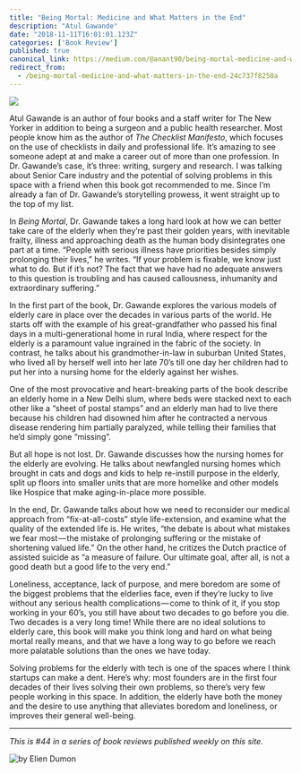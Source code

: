 ```yaml
---
title: "Being Mortal: Medicine and What Matters in the End"
description: "Atul Gawande"
date: "2018-11-11T16:01:01.123Z"
categories: ['Book Review']
published: true
canonical_link: https://medium.com/@anant90/being-mortal-medicine-and-what-matters-in-the-end-24c737f8250a
redirect_from:
  - /being-mortal-medicine-and-what-matters-in-the-end-24c737f8250a
---
```


![](/assets/blog/being-mortal-medicine-and-what-matters-in-the-end/asset-1.jpeg)

Atul Gawande is an author of four books and a staff writer for The New Yorker in addition to being a surgeon and a public health researcher. Most people know him as the author of _The Checklist Manifesto_, which focuses on the use of checklists in daily and professional life. It’s amazing to see someone adept at and make a career out of more than one profession. In Dr. Gawande’s case, it’s three: writing, surgery and research. I was talking about Senior Care industry and the potential of solving problems in this space with a friend when this book got recommended to me. Since I’m already a fan of Dr. Gawande’s storytelling prowess, it went straight up to the top of my list.

In _Being Mortal_, Dr. Gawande takes a long hard look at how we can better take care of the elderly when they’re past their golden years, with inevitable frailty, illness and approaching death as the human body disintegrates one part at a time. “People with serious illness have priorities besides simply prolonging their lives,” he writes. “If your problem is fixable, we know just what to do. But if it’s not? The fact that we have had no adequate answers to this question is troubling and has caused callousness, inhumanity and extraordinary suffering.”

In the first part of the book, Dr. Gawande explores the various models of elderly care in place over the decades in various parts of the world. He starts off with the example of his great-grandfather who passed his final days in a multi-generational home in rural India, where respect for the elderly is a paramount value ingrained in the fabric of the society. In contrast, he talks about his grandmother-in-law in suburban United States, who lived all by herself well into her late 70’s till one day her children had to put her into a nursing home for the elderly against her wishes.

One of the most provocative and heart-breaking parts of the book describe an elderly home in a New Delhi slum, where beds were stacked next to each other like a “sheet of postal stamps” and an elderly man had to live there because his children had disowned him after he contracted a nervous disease rendering him partially paralyzed, while telling their families that he’d simply gone “missing”.

But all hope is not lost. Dr. Gawande discusses how the nursing homes for the elderly are evolving. He talks about newfangled nursing homes which brought in cats and dogs and kids to help re-instill purpose in the elderly, split up floors into smaller units that are more homelike and other models like Hospice that make aging-in-place more possible.

In the end, Dr. Gawande talks about how we need to reconsider our medical approach from “fix-at-all-costs” style life-extension, and examine what the quality of the extended life is. He writes, “the debate is about what mistakes we fear most — the mistake of prolonging suffering or the mistake of shortening valued life.” On the other hand, he critizes the Dutch practice of assisted suicide as “a measure of failure. Our ultimate goal, after all, is not a good death but a good life to the very end.”

Loneliness, acceptance, lack of purpose, and mere boredom are some of the biggest problems that the elderlies face, even if they’re lucky to live without any serious health complications — come to think of it, if you stop working in your 60’s, you still have about two decades to go before you die. Two decades is a very long time! While there are no ideal solutions to elderly care, this book will make you think long and hard on what being mortal really means, and that we have a long way to go before we reach more palatable solutions than the ones we have today.

Solving problems for the elderly with tech is one of the spaces where I think startups can make a dent. Here’s why: most founders are in the first four decades of their lives solving their own problems, so there’s very few people working in this space. In addition, the elderly have both the money and the desire to use anything that alleviates boredom and loneliness, or improves their general well-being.

---

_This is #44 in a series of book reviews published weekly on this site._

![by [Elien Dumon](https://unsplash.com/@elien_dumon)](/assets/blog/being-mortal-medicine-and-what-matters-in-the-end/asset-2.png)
